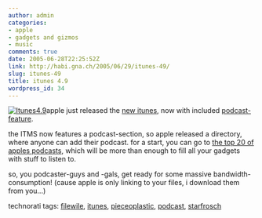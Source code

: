 ```yaml
---
author: admin
categories:
- apple
- gadgets and gizmos
- music
comments: true
date: 2005-06-28T22:25:52Z
link: http://habi.gna.ch/2005/06/29/itunes-49/
slug: itunes-49
title: itunes 4.9
wordpress_id: 34
---
```


[![Itunes4.9](http://habi.gna.ch/blog/images/itunes4.9-tm.jpg)](http://habi.gna.ch/blog/images/itunes4.9.jpg)apple just released the [new itunes](http://www.apple.com/itunes/), now with included [podcast-feature](http://www.apple.com/podcasting/).
  
the ITMS now features a podcast-section, so apple released a directory, where anyone can add their podcast. for a start, you can go to [the top 20 of apples podcasts](http://phobos.apple.com/WebObjects/MZStore.woa/wa/viewTopPodcasts), which will be more than enough to fill all your gadgets with stuff to listen to.



so, you podcaster-guys and -gals, get ready for some massive bandwidth-consumption! (cause apple is only linking to your files, i download them from you...)





technorati tags: [filewile](http://technorati.com/tag/filewile), [itunes](http://technorati.com/tag/itunes), [pieceoplastic](http://technorati.com/tag/pieceoplastic), [podcast](http://technorati.com/tag/podcast), [starfrosch](http://technorati.com/tag/starfrosch)
